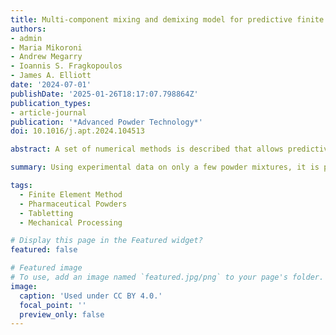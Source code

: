 ```yaml
---
title: Multi-component mixing and demixing model for predictive finite element modelling of pharmaceutical powder compaction
authors:
- admin
- Maria Mikoroni
- Andrew Megarry
- Ioannis S. Fragkopoulos
- James A. Elliott
date: '2024-07-01'
publishDate: '2025-01-26T18:17:07.798864Z'
publication_types:
- article-journal
publication: '*Advanced Powder Technology*'
doi: 10.1016/j.apt.2024.104513

abstract: A set of numerical methods is described that allows predictive finite element method (FEM) simulations of the compaction of multi-component pharmaceutical powder formulations across the entire range of compositions. An automated parametrisation procedure was used to extract density-dependent Drucker-Prager Cap (dDPC) model parameters from experimental data. Subsequently, these parameters were interpolated (mixed) or extrapolated (demixed) to predict dDPC model parameters of unseen powder formulations. Pure, binary, and ternary formulations of micro-crystalline cellulose (MCC, plastic), dibasic calcium phosphate dihydrate (DCPD, brittle), and pre-gelatinised starch (STA, elastic) powders were used to validate the parametrisation and mixing/demixing methodologies. FEM simulations were capable of reproducing compaction curves with errors only marginally greater than the experimental variability. Using only pure component data, FEM simulations with mixing rules were capable of predicting the compaction curves of mixtures as well as their shear stress distributions. Moreover, with data of only two or three powder formulations, a new demixing methodology was able to predict the behaviour of the constituent powders. The combination of these methodologies provides a powerful tool to rapidly explore powder formulations anywhere within the composition phase diagram, providing compaction curves but also stress profiles that are essential to early-stage formulation process development and tooling design.

summary: Using experimental data on only a few powder mixtures, it is possible to do predictive finite element method (FEM) simualtions of the entire formulation design space.

tags:
  - Finite Element Method
  - Pharmaceutical Powders
  - Tabletting
  - Mechanical Processing

# Display this page in the Featured widget?
featured: false

# Featured image
# To use, add an image named `featured.jpg/png` to your page's folder.
image:
  caption: 'Used under CC BY 4.0.'
  focal_point: ''
  preview_only: false
---
```

